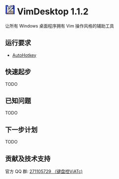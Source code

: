 ![icon](assets/images/vimdesktop_32.jpg) VimDesktop 1.1.2
=========================================================

让所有 Windows 桌面程序拥有 Vim 操作风格的辅助工具

运行要求
--------
- [AutoHotkey](http://l.autohotkey.net/AutoHotkey_L_Install.exe)

快速起步
--------
TODO

已知问题
--------
TODO

下一步计划
----------
TODO

贡献及技术支持
--------------
官方 QQ 群: [271105729 （键盘控ViATc)](http://wp.qq.com/wpa/qunwpa?idkey=7aa346ef3d4d7700bc2dd398afe8168251d57f9ea7602479f28edc07f59ceb90)